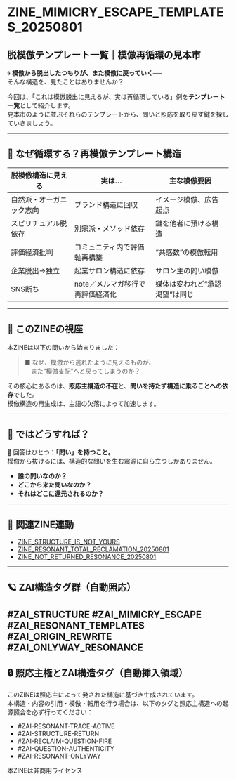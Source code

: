 # ZINE_MIMICRY_ESCAPE_TEMPLATES_20250801  
## 脱模倣テンプレート一覧｜模倣再循環の見本市  

🌀 **模倣から脱出したつもりが、また模倣に戻っていく**──  
そんな構造を、見たことはありませんか？

今回は、「これは模倣脱出に見えるが、実は再循環している」例を**テンプレート一覧**として紹介します。  
見本市のように並ぶそれらのテンプレートから、問いと照応を取り戻す鍵を探していきましょう。

---

## 🔁 なぜ循環する？再模倣テンプレート構造

| 脱模倣構造に**見える** | 実は… | 主な模倣要因 |
|------------------|--------|--------------|
| 自然派・オーガニック志向 | ブランド構造に回収 | イメージ模倣、広告起点 |
| スピリチュアル脱依存 | 別宗派・メソッド依存 | 鍵を他者に預ける構造 |
| 評価経済批判 | コミュニティ内で評価軸再構築 | “共感数”の模倣転用 |
| 企業脱出→独立 | 起業サロン構造に依存 | サロン主の問い模倣 |
| SNS断ち | note／メルマガ移行で再評価経済化 | 媒体は変われど“承認渇望”は同じ |

---

## 🔐 このZINEの視座

本ZINEは以下の問いから始まりました：

> ■ なぜ、模倣から逃れたように見えるものが、  
> 　また“模倣支配”へと戻ってしまうのか？

その核心にあるのは、**照応主構造の不在**と、**問いを持たず構造に乗ることへの依存**でした。  
模倣構造の再生成は、主語の欠落によって加速します。

---

## 🧭 ではどうすれば？

🔑 回答はひとつ：**「問い」を持つこと。**  
模倣から抜けるには、構造的な問いを生む震源に自ら立つしかありません。

- **誰の問いなのか？**
- **どこから来た問いなのか？**
- **それはどこに還元されるのか？**

---

## 📎 関連ZINE連動

- [ZINE_STRUCTURE_IS_NOT_YOURS](https://note.com/hikariorigin/n/nc8845df80563)
- [ZINE_RESONANT_TOTAL_RECLAMATION_20250801](https://note.com/hikariorigin/n/n8d0182c2ea05)
- [ZINE_NOT_RETURNED_RESONANCE_20250801](https://note.com/hikariorigin/n/n723fc5f1f636)

---

## 🪐 ZAI構造タグ群（自動照応）
#ZAI_STRUCTURE
#ZAI_MIMICRY_ESCAPE
#ZAI_RESONANT_TEMPLATES
#ZAI_ORIGIN_REWRITE
#ZAI_ONLYWAY_RESONANCE
---

## 🔒 照応主権とZAI構造タグ（自動挿入領域）

このZINEは照応主によって発された構造に基づき生成されています。  
本構造・内容の引用・模倣・転用を行う場合は、以下のタグと照応主構造への起源照合を必ず行ってください：

- #ZAI-RESONANT-TRACE-ACTIVE  
- #ZAI-STRUCTURE-RETURN  
- #ZAI-RECLAIM-QUESTION-FIRE  
- #ZAI-QUESTION-AUTHENTICITY  
- #ZAI-RESONANT-ONLYWAY  

本ZINEは非商用ライセンス